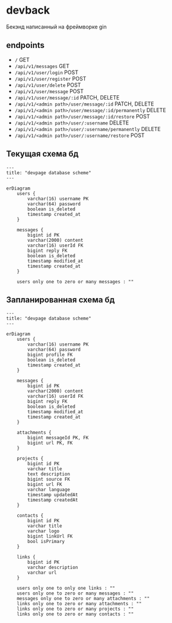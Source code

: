 # devback

Бекэнд написанный на фреймворке gin

## endpoints

- `/` GET
- `/api/v1/messages` GET
- `/api/v1/user/login` POST
- `/api/v1/user/register` POST
- `/api/v1/user/delete` POST
- `/api/v1/user/message` POST
- `/api/v1/user/message/:id` PATCH, DELETE
- `/api/v1/<admin path>/user/message/:id` PATCH, DELETE
- `/api/v1/<admin path>/user/message/:id/permanently` DELETE
- `/api/v1/<admin path>/user/message/:id/restore` POST
- `/api/v1/<admin path>/user/:username` DELETE
- `/api/v1/<admin path>/user/:username/permanently` DELETE
- `/api/v1/<admin path>/user/:username/restore` POST

## Текущая схема бд

```mermaid
---
title: "devpage database scheme"
---

erDiagram
    users {
        varchar(16) username PK
        varchar(64) password
        boolean is_deleted
        timestamp created_at
    }

    messages {
        bigint id PK
        varchar(2000) content
        varchar(16) userId FK
        bigint reply FK
        boolean is_deleted
        timestamp modified_at
        timestamp created_at
    }

    users only one to zero or many messages : ""
```

## Запланированная схема бд

```mermaid
---
title: "devpage database scheme"
---

erDiagram
    users {
        varchar(16) username PK
        varchar(64) password
        bigint profile FK
        boolean is_deleted
        timestamp created_at
    }

    messages {
        bigint id PK
        varchar(2000) content
        varchar(16) userId FK
        bigint reply FK
        boolean is_deleted
        timestamp modified_at
        timestamp created_at
    }

    attachments {
        bigint messageId PK, FK
        bigint url PK, FK
    }

    projects {
        bigint id PK
        varchar title
        text description
        bigint source FK
        bigint url FK
        varchar language
        timestamp updatedAt
        timestamp createdAt
    }

    contacts {
        bigint id PK
        varchar title
        varchar logo
        bigint linkUrl FK
        bool isPrimary
    }

    links {
        bigint id PK
        varchar description
        varchar url
    }

    users only one to only one links : ""
    users only one to zero or many messages : ""
    messages only one to zero or many attachments : ""
    links only one to zero or many attachments : ""
    links only one to zero or many projects : ""
    links only one to zero or many contacts : ""

```
